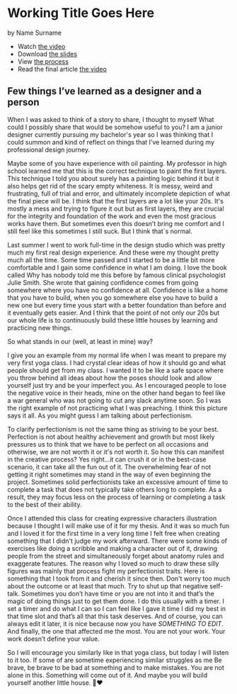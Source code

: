 # Working Title Goes Here

by Name Surname

- Watch [the video](…) <!-- Optional, if you made a video. -->
- Download [the slides](images/surname-slides.pdf) <!-- Link to your slides: PDF, Figma, etc. -->
- View [the process](process.md) <!-- Preparation, show and tell your process; think, case study. -->
- Read the final article [the video](…) <!-- Optional, if you made a video. -->


## Few things I’ve learned as a designer and a person 
When I was asked to think of a story to share, I thought to myself What could I possibly share that would be somehow useful to you? I am a junior designer currently pursuing my bachelor's year so I was thinking that I could summon and kind of reflect on things that I’ve learned during my professional design journey.

Maybe some of you have experience with oil painting. My professor in high school learned me that this is the correct technique to paint the first layers.  This technique I told you about surely has a painting logic behind it but it also helps get rid of the scary empty whiteness. It is messy, weird and frustrating, full of trial and error, and ultimately incomplete depiction of what the final piece will be. I think that the first layers are a lot like your 20s. It's mostly a mess and trying to figure it out but as first layers, they are crucial for the integrity and foundation of the work and even the most gracious works have them. But sometimes even this doesn’t bring me comfort and I still feel like this sometimes I still suck. But I think that`s normal.

Last summer I went to work full-time in the design studio which was pretty much my first real design experience. And these were my thought pretty much all the time. Some time passed and I started to be a little bit more comfortable and I gain some confidence in what I am doing. I love the book called Why has nobody told me this before by famous clinical psychologist Julie Smith. She wrote that gaining confidence comes from going somewhere where you have no confidence at all. Confidence is like a home that you have to build, when you go somewhere else you have to build a new one but every time yous start with a better foundation than before and it eventually gets easier. And I think that the point of not only our 20s but our whole life is to continuously build these little houses by learning and practicing new things.

So what stands in our (well, at least in mine) way? 

I give you an example from my normal life when I was meant to prepare my very first yoga class. I had crystal clear ideas of how it should go and what people should get from my class. I wanted it to be like a safe space where you throw behind all ideas about how the poses should look and allow yourself just try and be your imperfect you. As I encouraged people to lose the negative voice in their heads, mine on the other hand began to feel like a war general who was not going to cut any slack anytime soon. So I was the right example of not practicing what I was preaching. I think this picture says it all. As you might guess I am talking about perfectionism. 

To clarify perfectionism is not the same thing as striving to be your best. Perfection is not about healthy achievement and growth but most likely pressures us to think that we have to be perfect on all occasions and otherwise, we are not worth it or it's not worth it. So how this can manifest in the creative process? Yes right…it can crush it or in the best-case scenario, it can take all the fun out of it. The overwhelming fear of not getting it right sometimes may stand in the way of even beginning the project. Sometimes solid perfectionists take an excessive amount of time to complete a task that does not typically take others long to complete.  As a result, they may focus less on the process of learning or completing a task to the best of their ability.

Once I attended this class for creating expressive characters illustration because I thought I will make use of it for my thesis. And it was so much fun and I loved it for the first time in a very long time I felt free when creating something that I didn't judge my work afterward. There were some kinds of exercises like doing a scribble and making a character out of it, drawing people from the street and simultaneously forget about anatomy rules and exaggerate features. The reason why I loved so much to draw these silly figures was mainly that process fight my perfectionist traits. Here is something that I took from it and cherish it since then. Don't worry too much about the outcome or at least that much. Try to shut up that negative self-talk. Sometimes you don’t have time or you are not into it and that’s the magic of doing things just to get them done. I do this usually with a timer. I set a timer and do what I can so I can feel like I gave it time I did my best in that time slot and that’s all that this task deserves. And of course, you can always edit it later, it is nice because now you have *SOMETHING TO EDIT*. And finally, the one that affected me the most. You are not your work. Your work doesn’t define your value.  

So I will encourage you similarly like in that yoga class, but today I will listen to it too. If some of are sometime experiencing similar struggles as me Be brave, be brave to be bad at something and to make mistakes. You are not alone in this. Something will come out of it. And maybe you will build yourself another little house. 🥹❤️
